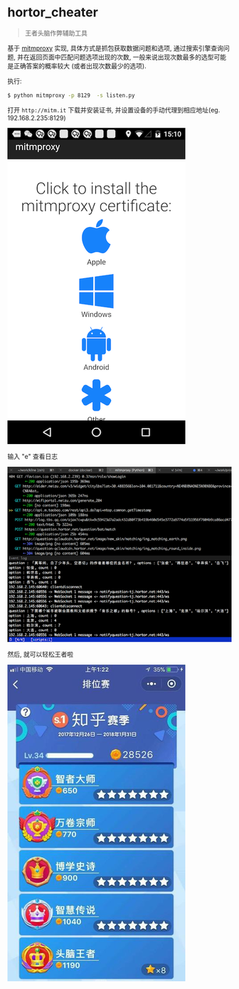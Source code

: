 # hortor_cheater

> 王者头脑作弊辅助工具

基于 [mitmproxy](https://github.com/mitmproxy/mitmproxy) 实现, 具体方式是抓包获取数据问题和选项, 通过搜索引擎查询问题, 
并在返回页面中匹配问题选项出现的次数, 一般来说出现次数最多的选型可能是正确答案的概率较大 (或者出现次数最少的选项).

执行:

```bash
$ python mitmproxy -p 8129  -s listen.py
```

打开 `http://mitm.it` 下载并安装证书, 并设置设备的手动代理到相应地址(eg. 192.168.2.235:8129)

![](screenshot3.png)


输入 "e" 查看日志

![](screenshot2.png)

然后, 就可以轻松王者啦

![](screenshot1.jpg)
